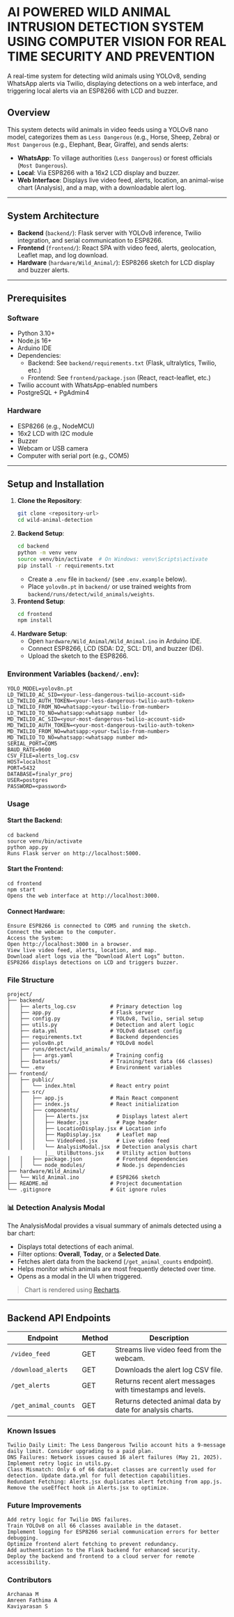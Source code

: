 # AI POWERED WILD ANIMAL INTRUSION DETECTION SYSTEM USING COMPUTER VISION FOR REAL TIME SECURITY AND PREVENTION

A real-time system for detecting wild animals using YOLOv8, sending WhatsApp alerts via Twilio, displaying detections on a web interface, and triggering local alerts via an ESP8266 with LCD and buzzer.

## Overview

This system detects wild animals in video feeds using a YOLOv8 nano model, categorizes them as `Less Dangerous` (e.g., Horse, Sheep, Zebra) or `Most Dangerous` (e.g., Elephant, Bear, Giraffe), and sends alerts:
- **WhatsApp**: To village authorities (`Less Dangerous`) or forest officials (`Most Dangerous`).
- **Local**: Via ESP8266 with a 16x2 LCD display and buzzer.
- **Web Interface**: Displays live video feed, alerts, location, an animal-wise chart (Analysis), and a map, with a downloadable alert log.

---

## System Architecture

- **Backend** (`backend/`): Flask server with YOLOv8 inference, Twilio integration, and serial communication to ESP8266.
- **Frontend** (`frontend/`): React SPA with video feed, alerts, geolocation, Leaflet map, and log download.
- **Hardware** (`hardware/Wild_Animal/`): ESP8266 sketch for LCD display and buzzer alerts.

---

## Prerequisites

### Software
- Python 3.10+
- Node.js 16+
- Arduino IDE
- Dependencies:
  - Backend: See `backend/requirements.txt` (Flask, ultralytics, Twilio, etc.)
  - Frontend: See `frontend/package.json` (React, react-leaflet, etc.)
- Twilio account with WhatsApp-enabled numbers
- PostgreSQL + PgAdmin4

### Hardware
- ESP8266 (e.g., NodeMCU)
- 16x2 LCD with I2C module
- Buzzer
- Webcam or USB camera
- Computer with serial port (e.g., COM5)

---

## Setup and Installation

1.  **Clone the Repository**:
    ```bash
    git clone <repository-url>
    cd wild-animal-detection
    ```
2.  **Backend Setup**:
    ```bash
    cd backend
    python -m venv venv
    source venv/bin/activate  # On Windows: venv\Scripts\activate
    pip install -r requirements.txt
    ```
    * Create a `.env` file in `backend/` (see `.env.example` below).
    * Place `yolov8n.pt` in `backend/` or use trained weights from `backend/runs/detect/wild_animals/weights`.
3.  **Frontend Setup**:
    ```bash
    cd frontend
    npm install
    ```
4.  **Hardware Setup**:
    * Open `hardware/Wild_Animal/Wild_Animal.ino` in Arduino IDE.
    * Connect ESP8266, LCD (SDA: D2, SCL: D1), and buzzer (D6).
    * Upload the sketch to the ESP8266.

### Environment Variables (`backend/.env`):

```plaintext
YOLO_MODEL=yolov8n.pt
LD_TWILIO_AC_SID=<your-less-dangerous-twilio-account-sid>
LD_TWILIO_AUTH_TOKEN=<your-less-dangerous-twilio-auth-token>
LD_TWILIO_FROM_NO=whatsapp:<your-twilio-from-number>
LD_TWILIO_TO_NO=whatsapp:<whatsapp number ld>
MD_TWILIO_AC_SID=<your-most-dangerous-twilio-account-sid>
MD_TWILIO_AUTH_TOKEN=<your-most-dangerous-twilio-auth-token>
MD_TWILIO_FROM_NO=whatsapp:<your-twilio-from-number>
MD_TWILIO_TO_NO=whatsapp:<whatsapp number md>
SERIAL_PORT=COM5
BAUD_RATE=9600
CSV_FILE=alerts_log.csv
HOST=localhost
PORT=5432
DATABASE=finalyr_proj
USER=postgres
PASSWORD=<password>
```
### Usage
#### Start the Backend:
```
cd backend
source venv/bin/activate
python app.py
Runs Flask server on http://localhost:5000.
```
#### Start the Frontend:
```
cd frontend
npm start
Opens the web interface at http://localhost:3000.
```
#### Connect Hardware:
```
Ensure ESP8266 is connected to COM5 and running the sketch.
Connect the webcam to the computer.
Access the System:
Open http://localhost:3000 in a browser.
View live video feed, alerts, location, and map.
Download alert logs via the “Download Alert Logs” button.
ESP8266 displays detections on LCD and triggers buzzer.
```

### File Structure
```
project/
├── backend/
│   ├── alerts_log.csv           # Primary detection log
│   ├── app.py                   # Flask server
│   ├── config.py                # YOLOv8, Twilio, serial setup
│   ├── utils.py                 # Detection and alert logic
│   ├── data.yml                 # YOLOv8 dataset config
│   ├── requirements.txt         # Backend dependencies
│   ├── yolov8n.pt               # YOLOv8 model
│   ├── runs/detect/wild_animals/
│   │   ├── args.yaml            # Training config
│   ├── Datasets/                # Training/test data (66 classes)
│   └── .env                     # Environment variables
├── frontend/
│   ├── public/
│   │   └── index.html           # React entry point
│   ├── src/
│   │   ├── app.js               # Main React component
│   │   ├── index.js             # React initialization
│   │   ├── components/
│   │   │   ├── Alerts.jsx         # Displays latest alert
│   │   │   ├── Header.jsx         # Page header
│   │   │   ├── LocationDisplay.jsx # Location info
│   │   │   ├── MapDisplay.jsx     # Leaflet map
│   │   │   └── VideoFeed.jsx      # Live video feed
│   │   │   └── AnalysisModal.jsx  # Detection analysis chart
            |__ UtilButtons.jsx    # Utility action buttons
│   │   ├── package.json           # Frontend dependencies
│   │   └── node_modules/          # Node.js dependencies
├── hardware/Wild_Animal/
│   └── Wild_Animal.ino          # ESP8266 sketch
├── README.md                    # Project documentation
└── .gitignore                   # Git ignore rules
```
### 📊 Detection Analysis Modal

The AnalysisModal provides a visual summary of animals detected using a bar chart:

- Displays total detections of each animal.
- Filter options: **Overall**, **Today**, or a **Selected Date**.
- Fetches alert data from the backend (`/get_animal_counts` endpoint).
- Helps monitor which animals are most frequently detected over time.
- Opens as a modal in the UI when triggered.

> Chart is rendered using [Recharts](https://recharts.org/).

---

## Backend API Endpoints

| Endpoint             | Method | Description                                             |
|----------------------|--------|---------------------------------------------------------|
| `/video_feed`        | GET    | Streams live video feed from the webcam.                |
| `/download_alerts`   | GET    | Downloads the alert log CSV file.                        |
| `/get_alerts`        | GET    | Returns recent alert messages with timestamps and levels.|
| `/get_animal_counts` | GET    | Returns detected animal data by date for analysis charts.|

### Known Issues
```
Twilio Daily Limit: The Less Dangerous Twilio account hits a 9-message daily limit. Consider upgrading to a paid plan.
DNS Failures: Network issues caused 16 alert failures (May 21, 2025). Implement retry logic in utils.py.
Class Mismatch: Only 6 of 66 dataset classes are currently used for detection. Update data.yml for full detection capabilities.
Redundant Fetching: Alerts.jsx duplicates alert fetching from app.js. Remove the useEffect hook in Alerts.jsx to optimize.
```
### Future Improvements
```
Add retry logic for Twilio DNS failures.
Train YOLOv8 on all 66 classes available in the dataset.
Implement logging for ESP8266 serial communication errors for better debugging.
Optimize frontend alert fetching to prevent redundancy.
Add authentication to the Flask backend for enhanced security.
Deploy the backend and frontend to a cloud server for remote accessibility.
```
### Contributors
```
Archanaa M
Amreen Fathima A
Kaviyarasan S
```

